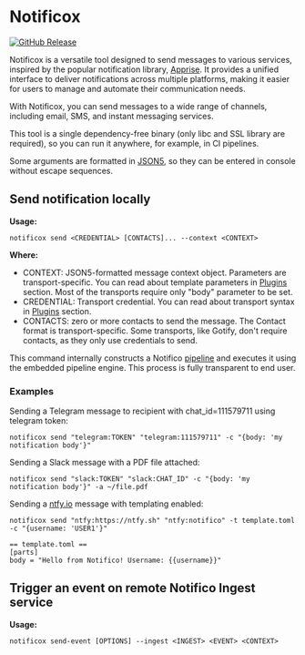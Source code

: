 # Notificox

[![GitHub Release](https://img.shields.io/github/v/release/notificohq/notifico?style=for-the-badge)](https://github.com/notificohq/notifico/releases/latest)

Notificox is a versatile tool designed to send messages to various services, inspired by the popular notification library, [Apprise](https://github.com/caronc/apprise).
It provides a unified interface to deliver notifications across multiple platforms, making it easier for users to manage and automate their communication needs.

With Notificox, you can send messages to a wide range of channels, including email, SMS, and instant messaging services.

This tool is a single dependency-free binary (only libc and SSL library are required), so you can run it anywhere,
for example, in CI pipelines.

Some arguments are formatted in [JSON5](https://json5.org/), so they can be entered in console without escape sequences.

## Send notification locally
**Usage:**
```shell
notificox send <CREDENTIAL> [CONTACTS]... --context <CONTEXT>
```

**Where:**

- CONTEXT: JSON5-formatted message context object. Parameters are transport-specific. You can read about template parameters in [Plugins](plugins/core.md) section. Most of the transports require only "body" parameter to be set.
- CREDENTIAL: Transport credential. You can read about transport syntax in [Plugins](plugins/core.md) section.
- CONTACTS: zero or more contacts to send the message. The Contact format is transport-specific. Some transports, like Gotify, don't require contacts, as they only use credentials to send.

This command internally constructs a Notifico [pipeline](pipeline.md) and executes it using the embedded pipeline engine.
This process is fully transparent to end user.

### Examples
Sending a Telegram message to recipient with chat_id=111579711 using telegram token:
```shell
notificox send "telegram:TOKEN" "telegram:111579711" -c "{body: 'my notification body'}"
```
Sending a Slack message with a PDF file attached:
```shell
notificox send "slack:TOKEN" "slack:CHAT_ID" -c "{body: 'my notification body'}" -a ~/file.pdf
```
Sending a [ntfy.io](plugins/ntfy.md) message with templating enabled:
```shell
notificox send "ntfy:https://ntfy.sh" "ntfy:notifico" -t template.toml -c "{username: 'USER1'}"

== template.toml ==
[parts]
body = "Hello from Notifico! Username: {{username}}"
```

## Trigger an event on remote Notifico Ingest service
**Usage:**
```shell
notificox send-event [OPTIONS] --ingest <INGEST> <EVENT> <CONTEXT>
```
